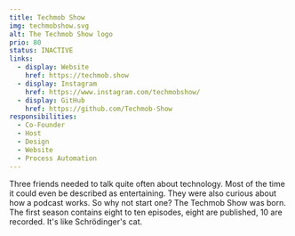 ```yaml
---
title: Techmob Show
img: techmobshow.svg
alt: The Techmob Show logo
prio: 80
status: INACTIVE
links:
  - display: Website
    href: https://techmob.show
  - display: Instagram
    href: https://www.instagram.com/techmobshow/
  - display: GitHub
    href: https://github.com/Techmob-Show
responsibilities:
  - Co-Founder
  - Host
  - Design
  - Website
  - Process Automation
---
```


Three friends needed to talk quite often about technology. Most of the time it could even be described as entertaining. They were also curious about how a podcast works. So why not start one? The Techmob Show was born. The first season contains eight to ten episodes, eight are published, 10 are recorded. It's like Schrödinger's cat.
